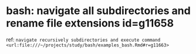
# bash: navigate all subdirectories and rename file extensions id=g11658

ref: `navigate recursively subdirectories and execute command <url:file:///~/projects/study/bash/examples_bash.Rmd#r=g11663>`
